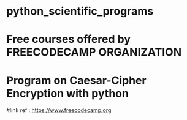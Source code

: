 # python_scientific_programs
# Free courses offered by FREECODECAMP ORGANIZATION
# Program on Caesar-Cipher Encryption with python
#link ref : https://www.freecodecamp.org
